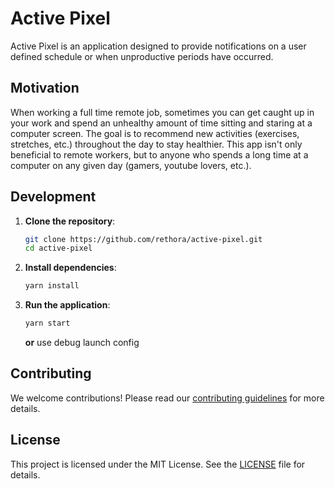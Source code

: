 # Active Pixel

Active Pixel is an application designed to provide notifications on a user defined schedule or when unproductive periods have occurred.

## Motivation

When working a full time remote job, sometimes you can get caught up in your work and spend an unhealthy amount of time sitting and staring at a computer screen.
The goal is to recommend new activities (exercises, stretches, etc.) throughout the day to stay healthier.
This app isn't only beneficial to remote workers, but to anyone who spends a long time at a computer on any given day (gamers, youtube lovers, etc.).

## Development

1. **Clone the repository**:

   ```sh
   git clone https://github.com/rethora/active-pixel.git
   cd active-pixel
   ```

2. **Install dependencies**:

   ```sh
   yarn install
   ```

3. **Run the application**:
   ```sh
   yarn start
   ```
   **or** use debug launch config

## Contributing

We welcome contributions! Please read our [contributing guidelines](CONTRIBUTING.md) for more details.

## License

This project is licensed under the MIT License. See the [LICENSE](LICENSE) file for details.
